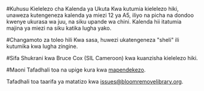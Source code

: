 #Kuhusu Kielelezo cha Kalenda ya Ukuta
Kwa kutumia kielelezo hiki, unaweza kutengeneza kalenda ya miezi 12 ya A5, iliyo na picha na dondoo kwenye ukurasa wa juu, na siku upande wa chini. Kalenda hii itatumia majina ya miezi na siku katika lugha yako.

#Changamoto za toleo hili
Kwa sasa, huwezi ukatengeneza "sheli" ili kutumika kwa lugha zingine.

#Sifa
Shukrani kwa Bruce Cox (SIL Cameroon) kwa kuanzisha kielelezo hiki.

#Maoni
Tafadhali toa na upige kura kwa [mapendekezo](http://bloomlibrary.org/suggestions/).

Tafadhali toa taarifa ya matatizo kwa [issues@bloomremovelibrary.org](mailto:issues@bloomremovelibrary.org?subject=Wall&nbsp;Calendar&nbsp;Problem).

